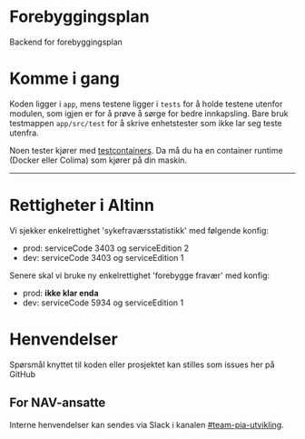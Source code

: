 Forebyggingsplan
================

Backend for forebyggingsplan 

# Komme i gang

Koden ligger i `app`, mens testene ligger i `tests` for å holde testene utenfor modulen, som igjen er for å prøve å
sørge for bedre innkapsling. Bare bruk testmappen `app/src/test` for å skrive enhetstester som ikke lar seg teste utenfra.

Noen tester kjører med [testcontainers](https://www.testcontainers.org/). Da må du ha en container runtime (Docker eller Colima) som kjører på din maskin.

---
# Rettigheter i Altinn
Vi sjekker enkelrettighet 'sykefraværsstatistikk' med følgende konfig: 
 - prod: serviceCode 3403 og serviceEdition 2
 - dev: serviceCode 3403 og serviceEdition 1

Senere skal vi bruke ny enkelrettighet 'forebygge fravær' med konfig: 
 - prod: __ikke klar enda__
 - dev: serviceCode 5934 og serviceEdition 1


# Henvendelser

Spørsmål knyttet til koden eller prosjektet kan stilles som issues her på GitHub

## For NAV-ansatte

Interne henvendelser kan sendes via Slack i kanalen [#team-pia-utvikling](https://nav-it.slack.com/archives/C02T6RG9AE4).

